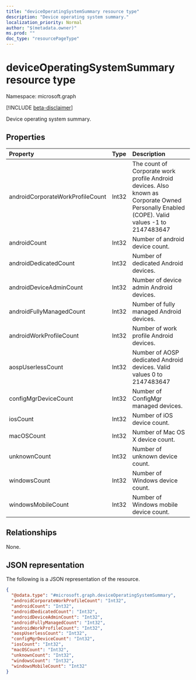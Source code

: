 ```yaml
---
title: "deviceOperatingSystemSummary resource type"
description: "Device operating system summary."
localization_priority: Normal
author: "$(metadata.owner)"
ms.prod: ""
doc_type: "resourcePageType"
---
```


# deviceOperatingSystemSummary resource type

Namespace: microsoft.graph

[!INCLUDE [beta-disclaimer](../../includes/beta-disclaimer.md)]

Device operating system summary.

## Properties

| Property                         | Type  | Description                                                                                                                                 |
| :------------------------------- | :---- | :------------------------------------------------------------------------------------------------------------------------------------------ |
| androidCorporateWorkProfileCount | Int32 | The count of Corporate work profile Android devices. Also known as Corporate Owned Personally Enabled (COPE). Valid values -1 to 2147483647 |
| androidCount                     | Int32 | Number of android device count.                                                                                                             |
| androidDedicatedCount            | Int32 | Number of dedicated Android devices.                                                                                                        |
| androidDeviceAdminCount          | Int32 | Number of device admin Android devices.                                                                                                     |
| androidFullyManagedCount         | Int32 | Number of fully managed Android devices.                                                                                                    |
| androidWorkProfileCount          | Int32 | Number of work profile Android devices.                                                                                                     |
| aospUserlessCount                | Int32 | Number of AOSP dedicated Android devices. Valid values 0 to 2147483647                                                                      |
| configMgrDeviceCount             | Int32 | Number of ConfigMgr managed devices.                                                                                                        |
| iosCount                         | Int32 | Number of iOS device count.                                                                                                                 |
| macOSCount                       | Int32 | Number of Mac OS X device count.                                                                                                            |
| unknownCount                     | Int32 | Number of unknown device count.                                                                                                             |
| windowsCount                     | Int32 | Number of Windows device count.                                                                                                             |
| windowsMobileCount               | Int32 | Number of Windows mobile device count.                                                                                                      |

## Relationships

None.

## JSON representation

The following is a JSON representation of the resource.

<!-- {
  "blockType": "resource",
  "@odata.type": "microsoft.graph.deviceOperatingSystemSummary",
}
-->

```json
{
  "@odata.type": "#microsoft.graph.deviceOperatingSystemSummary",
  "androidCorporateWorkProfileCount": "Int32",
  "androidCount": "Int32",
  "androidDedicatedCount": "Int32",
  "androidDeviceAdminCount": "Int32",
  "androidFullyManagedCount": "Int32",
  "androidWorkProfileCount": "Int32",
  "aospUserlessCount": "Int32",
  "configMgrDeviceCount": "Int32",
  "iosCount": "Int32",
  "macOSCount": "Int32",
  "unknownCount": "Int32",
  "windowsCount": "Int32",
  "windowsMobileCount": "Int32"
}
```